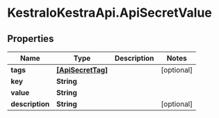 # KestraIoKestraApi.ApiSecretValue

## Properties

Name | Type | Description | Notes
------------ | ------------- | ------------- | -------------
**tags** | [**[ApiSecretTag]**](ApiSecretTag.md) |  | [optional] 
**key** | **String** |  | 
**value** | **String** |  | 
**description** | **String** |  | [optional] 


